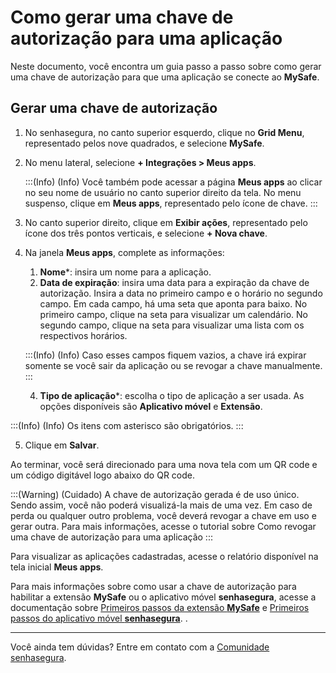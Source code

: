 # Como gerar uma chave de autorização para uma aplicação

Neste documento, você encontra um guia passo a passo sobre como gerar uma chave de autorização para que uma aplicação se conecte ao **MySafe**.

## Gerar uma chave de autorização

1. No senhasegura, no canto superior esquerdo, clique no **Grid Menu**, representado pelos nove quadrados, e selecione **MySafe**.
2. No menu lateral, selecione **+ Integrações > Meus apps**.

    
    :::(Info) (Info)
    Você também pode acessar a página **Meus apps** ao clicar no seu nome de usuário no canto superior direito da tela. No menu suspenso, clique em **Meus apps**, representado pelo ícone de chave.
    :::
3. No canto superior direito, clique em **Exibir ações**, representado pelo ícone dos três pontos verticais, e selecione  **+ Nova chave**.
4. Na janela **Meus apps**, complete as informações:
    1. **Nome***: insira um nome para a aplicação.
    2. **Data de expiração**: insira uma data para a expiração da chave de autorização. Insira a data no primeiro campo e o horário no segundo campo. Em cada campo, há uma seta que aponta para baixo. No primeiro campo, clique na seta para visualizar um calendário. No segundo campo, clique na seta para visualizar uma lista com os respectivos horários. 
        
    :::(Info) (Info)
    Caso esses campos fiquem vazios, a chave irá expirar somente se você sair da aplicação ou se revogar a chave manualmente.
    :::

    4. **Tipo de aplicação***: escolha o tipo de aplicação a ser usada. As opções disponíveis são **Aplicativo móvel** e **Extensão**.
 
 
:::(Info) (Info)
Os itens com asterisco são obrigatórios.
:::

5. Clique em **Salvar**.

Ao terminar, você será direcionado para uma nova tela com um QR code e um código digitável logo abaixo do QR code. 

:::(Warning) (Cuidado)
A chave de autorização gerada é de uso único. Sendo assim, você não poderá visualizá-la mais de uma vez.
Em caso de perda ou qualquer outro problema, você deverá revogar a chave em uso e gerar outra. Para mais informações, acesse o tutorial sobre Como revogar uma chave de autorização para uma aplicação
:::

Para visualizar as aplicações cadastradas, acesse o relatório disponível na tela inicial **Meus apps**.

Para mais informações sobre como usar a chave de autorização para habilitar a extensão **MySafe** ou o aplicativo móvel **senhasegura**, acesse a documentação sobre [Primeiros passos da extensão **MySafe**](/v3-33/docs/pt/mysafe-extension-first-steps) e [Primeiros passos do aplicativo móvel **senhasegura**](/v3-33/docs/pt/senhasegura-mobile-app-first-steps).
.


* * *

Você ainda tem dúvidas? Entre em contato com a [Comunidade senhasegura](https://community.senhasegura.io/).


        
        

